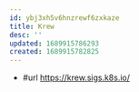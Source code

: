 ```yaml
---
id: ybj3xh5v6hnzrewf6zxkaze
title: Krew
desc: ''
updated: 1689915786293
created: 1689915782825
---
```


- #url https://krew.sigs.k8s.io/
